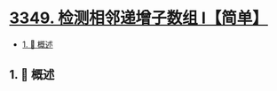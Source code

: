 # [3349. 检测相邻递增子数组 I【简单】](https://github.com/Tdahuyou/TNotes.leetcode/tree/main/notes/3349.%20%E6%A3%80%E6%B5%8B%E7%9B%B8%E9%82%BB%E9%80%92%E5%A2%9E%E5%AD%90%E6%95%B0%E7%BB%84%20I%E3%80%90%E7%AE%80%E5%8D%95%E3%80%91)

<!-- region:toc -->

- [1. 📝 概述](#1--概述)

<!-- endregion:toc -->

## 1. 📝 概述
